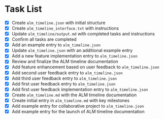 # Task List

- [x] Create `alm_timeline.json` with initial structure
- [x] Create `alm_timeline_interface.txt` with instructions
- [x] Update `alm_timeline/output.md` with completed tasks and instructions
- [x] Confirm all tasks are completed
- [x] Add an example entry to `alm_timeline.json`
- [x] Update `alm_timeline.json` with an additional example entry
- [x] Add a new feature implementation entry to `alm_timeline.json`
- [x] Review and finalize the ALM timeline documentation
- [x] Add feature enhancement based on user feedback to `alm_timeline.json`
- [x] Add second user feedback entry to `alm_timeline.json`
- [x] Add third user feedback entry to `alm_timeline.json`
- [x] Add first user feedback entry to `alm_timeline.json`
- [x] Add first user feedback implementation entry to `alm_timeline.json`
- [x] Create `alm_timeline.md` with the ALM timeline documentation
- [x] Create initial entry in `alm_timeline.md` with key milestones
- [x] Add example entry for collaborative project to `alm_timeline.json`
- [x] Add example entry for the launch of ALM timeline documentation
